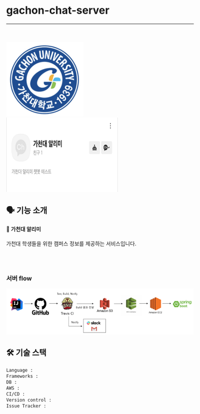 # gachon-chat-server

---

<br/><br/>
<img src="image/gachon.png" width=207>
<img src="image/kakao-channel.png" width=300 height=200>

## 🗣 기능 소개

#### 🏫 가천대 알리미 

가천대 학생들을 위한 캠퍼스 정보를 제공하는 서비스입니다.

<br/><br/>

### 서버 flow
<img src="image/serverflow.png">

## 🛠 기술 스택
```
Language : 
Frameworks :
DB : 
AWS : 
CI/CD : 
Version control : 
Issue Tracker :
```